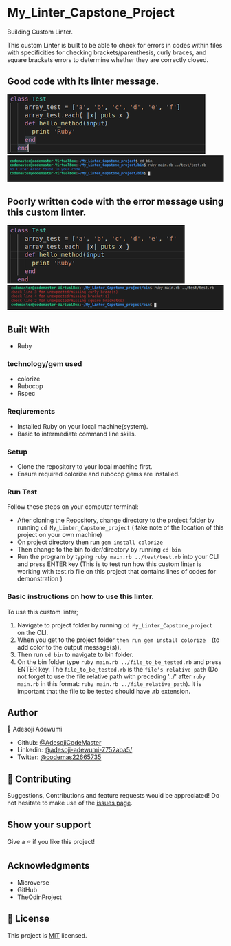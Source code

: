 # My_Linter_Capstone_Project
Building Custom Linter.

This custom Linter is built to be able to check for errors in codes within files with specificities for checking brackets/parenthesis, curly braces, and square brackets errors to determine whether they are correctly closed.
## Good code with its linter message.
![screenshot](assets/img/Screenshot_goodcode.png)
![screenshot](assets/img/Screenshot_goodmsg.png) 
## Poorly written code with the error message using this custom linter.
![screenshot](assets/img/Screenshot_badcode.png)
![screenshot](assets/img/Screenshot_badmsg.png)
## Built With
- Ruby
### technology/gem used
- colorize
- Rubocop
- Rspec
### Reqiurements
- Installed Ruby on your local machine(system).
- Basic to intermediate command line skills.
### Setup
- Clone the repository to your local machine first.
- Ensure required colorize and rubocop gems are installed.
### Run Test
Follow these steps on your computer terminal:
- After cloning the Repository, change directory to the project folder by running  ``` cd My_Linter_Capstone_project ``` ( take note of the location of this project on your own machine)
- On project directory then run  ``` gem install colorize ```
- Then change to the bin folder/directory by running ``` cd bin ```
- Run the program by typing ``` ruby main.rb ../test/test.rb ``` into your CLI and press ENTER key (This is to test run how this custom linter is working with test.rb file on this project that contains lines of codes for demonstration )

### Basic instructions on how to use this linter.
 To use this custom linter; 
 1. Navigate to project folder by running ```cd My_Linter_Capstone_project ``` on the CLI.
 2. When you get to the project folder ```then run gem install colorize  ```(to add color to the output message(s)).
 3. Then run ``` cd bin ``` to navigate to bin folder.
 4. On the bin folder type ``` ruby main.rb ../file_to_be_tested.rb ``` and press ENTER key. The ``` file_to_be_tested.rb ``` is the ``` file's relative path ``` (Do not forget to use the file relative path with preceding '../' after ``` ruby main.rb ``` in this format: ``` ruby main.rb ../file_relative_path ```). It is important that the file to be tested should have .rb extension.
## Author
👤 Adesoji Adewumi
- Github: [@AdesojiCodeMaster](https://github.com/AdesojiCodeMaster)
- Linkedin: [@adesoji-adewumi-7752aba5/](https://www.linkedin.com/in/adesoji-adewumi-7752aba5/)
- Twitter: [@codemas22665735](https://twitter.com/codemas22665735)

## 🤝 Contributing
Suggestions, Contributions and feature requests would be appreciated!
Do not hesitate to make use of the [issues page](https://github.com/AdesojiCodeMaster/My_Linter_Capstone_project/issues).
## Show your support
Give a ⭐️ if you like this project!
## Acknowledgments
- Microverse
- GitHub
- TheOdinProject
## 📝 License
This project is [MIT](LICENSE) licensed.